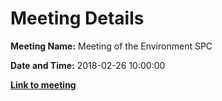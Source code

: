 # Meeting Details

**Meeting Name:** Meeting of the Environment SPC

**Date and Time:** 2018-02-26 10:00:00

**<a href="https://www.limerick.ie/council/whats-on/meeting-environment-spc-0" target="_blank">Link to meeting</a>**
